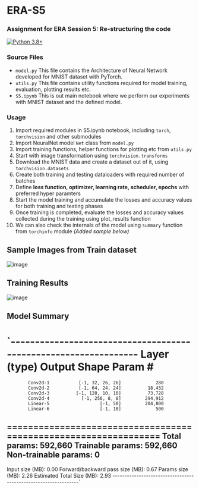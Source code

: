 # ERA-S5
### Assignment for ERA Session 5: Re-structuring the code

[![Python 3.8+](https://img.shields.io/badge/python-3.8+-blue.svg)](https://www.python.org/downloads/release/python-380/)

### Source Files
- `model.py` This file contains the Architecture of Neural Network developed for MNIST dataset with PyTorch.
- `utils.py` This file contains utility functions required for model training, evaluation, plotting results etc.
- `S5.ipynb` This is out main notebook where we perform our experiments with MNIST dataset and the defined model.

### Usage
 1. Import required modules in S5.ipynb notebook, including `torch`, `torchvision` and other submodules
 2. Import NeuralNet model `Net` class from `model.py`
 3. Import training functions, helper functions for plotting etc from `utils.py`
 4. Start with image transformation using `torchvision.transforms`
 5. Download the MNIST data and create a dataset out of it, using `torchvision.datasets`
 6. Create both training and testing dataloaders with required number of batches
 7. Define **loss function, optimizer, learning rate, scheduler, epochs** with preferred hyper paramters
 8. Start the model training and accumulate the losses and accuracy values for both training and testing phases
 9. Once training is completed, evaluate the losses and accuracy values collected during the training using plot_results function
 10. We can also check the internals of the model using `summary` function from `torchinfo` module *(Added sample below)*

## Sample Images from Train dataset
![image](https://github.com/RaviNaik/ERA-S5/assets/23289802/13e1d013-a37b-4c9b-a25d-0bd1269f4d83)

## Training Results
![image](https://github.com/RaviNaik/ERA-S5/assets/23289802/3117ad03-fad7-49bd-8c48-b72890913dbf)

## Model Summary
`----------------------------------------------------------------
        Layer (type)               Output Shape         Param #
================================================================
            Conv2d-1           [-1, 32, 26, 26]             288
            Conv2d-2           [-1, 64, 24, 24]          18,432
            Conv2d-3          [-1, 128, 10, 10]          73,728
            Conv2d-4            [-1, 256, 8, 8]         294,912
            Linear-5                   [-1, 50]         204,800
            Linear-6                   [-1, 10]             500
================================================================
Total params: 592,660
Trainable params: 592,660
Non-trainable params: 0
----------------------------------------------------------------
Input size (MB): 0.00
Forward/backward pass size (MB): 0.67
Params size (MB): 2.26
Estimated Total Size (MB): 2.93
----------------------------------------------------------------`

